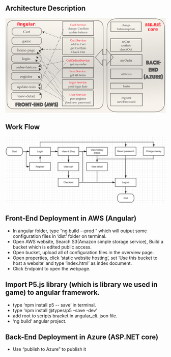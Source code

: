 ## Architecture Description
<img src = "pic/pic2.png" width="1000" text-align: center>

## Work Flow
<img src = "pic/pic1.png" width="1000" text-align: center>

## Front-End Deployment in AWS (Angular)
- In angular folder, type “ng build --prod ” which will output some configuration files in ‘dist’ folder on terminal.
- Open AWS website, Search S3(Amazon simple storage service), Build a bucket which is edited public access.
- Open bucket, upload all of configuration files in the overview page.
- Open properties, click ‘static website hosting’, set ‘Use this bucket to host a website’ and type ‘index.html’ as index document.
- Click Endpoint to open the webpage.

## Import P5.js library (which is library we used in game) to angular framework.
- type ‘npm install p5 -- save’ in terminal.
- type ‘npm install @types/p5 –save -dev’
- add root to scripts bracket in angular_cli. json file.
- ‘ng build’ angular project.

## Back-End Deployment in Azure (ASP.NET core)
- Use “publish to Azure” to publish it
